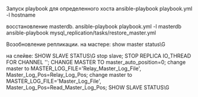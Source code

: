 Запуск playbook для определенного хоста
ansible-playbook playbook.yml -l hostname


восстановление masterdb.
ansible-playbook playbook.yml -l masterdb
ansible-playbook mysql_replication/tasks/restore_master.yml

Возобновление репликации.
на мастере:
show master status\G

на слейве:
SHOW SLAVE STATUS\G
stop slave;
STOP REPLICA IO_THREAD FOR CHANNEL '';
CHANGE MASTER TO master_auto_position=0;
change master to MASTER_LOG_FILE='Relay_Master_Log_File', Master_Log_Pos=Relay_Log_Pos;
change master to MASTER_LOG_FILE='Master_Log_File', Master_Log_Pos=Read_Master_Log_Pos;
SHOW SLAVE STATUS\G


